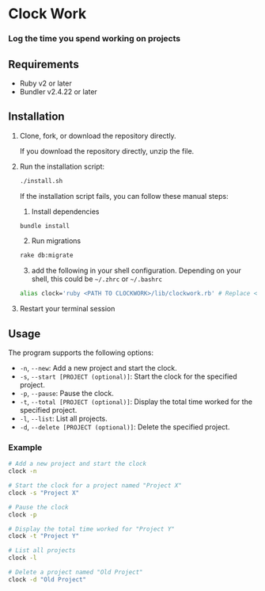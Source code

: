 # Clock Work
### Log the time you spend working on projects

## Requirements

- Ruby v2 or later
- Bundler v2.4.22 or later

## Installation

1. Clone, fork, or download the repository directly.

    If you download the repository directly, unzip the file.
2. Run the installation script:

    ```bash
    ./install.sh
    ```

   If the installation script fails, you can follow these manual steps:

    1. Install dependencies
   ```bash
   bundle install
   ```
    2. Run migrations
    ```bash
   rake db:migrate
   ```
    3. add the following in your shell configuration. Depending on your shell, this could be `~/.zhrc` or `~/.bashrc`
    ```bash
   alias clock='ruby <PATH TO CLOCKWORK>/lib/clockwork.rb' # Replace <PATH TO CLOCKWORK> with the actual path to the Clockwork directory
   ```
3. Restart your terminal session

## Usage

The program supports the following options:

- `-n`, `--new`: Add a new project and start the clock.
- `-s`, `--start [PROJECT (optional)]`: Start the clock for the specified project.
- `-p`, `--pause`: Pause the clock.
- `-t`, `--total [PROJECT (optional)]`: Display the total time worked for the specified project.
- `-l`, `--list`: List all projects.
- `-d`, `--delete [PROJECT (optional)]`: Delete the specified project.

### Example

```bash
# Add a new project and start the clock
clock -n

# Start the clock for a project named "Project X"
clock -s "Project X"

# Pause the clock
clock -p

# Display the total time worked for "Project Y"
clock -t "Project Y"

# List all projects
clock -l

# Delete a project named "Old Project"
clock -d "Old Project"
```
